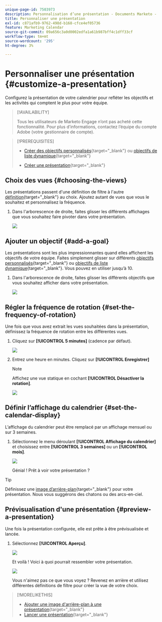 ```yaml
---
unique-page-id: 7503973
description: Personnalisation d’une présentation - Documents Marketo - Documentation du produit
title: Personnaliser une présentation
exl-id: c871afb9-9762-498d-b168-cfce4ef05736
feature: Marketing Calendar
source-git-commit: 09a656c3a0d0002edfa1a61b987bff4c1dff33cf
workflow-type: tm+mt
source-wordcount: '295'
ht-degree: 3%

---
```


# Personnaliser une présentation {#customize-a-presentation}

Configurez la présentation de votre calendrier pour refléter les objectifs et les activités qui comptent le plus pour votre équipe.

>[!AVAILABILITY]
>
>
>Tous les utilisateurs de Marketo Engage n’ont pas acheté cette fonctionnalité. Pour plus d’informations, contactez l’équipe du compte Adobe (votre gestionnaire de compte).

>[!PREREQUISITES]
>
>* [Créer des objectifs personnalisés](/help/marketo/product-docs/core-marketo-concepts/marketing-calendar/calendar-hd/create-a-custom-goal.md){target="_blank"} ou [objectifs de liste dynamique](/help/marketo/product-docs/core-marketo-concepts/marketing-calendar/calendar-hd/create-a-smart-list-goal.md){target="_blank"}
>
>* [Créer une présentation](/help/marketo/product-docs/core-marketo-concepts/marketing-calendar/calendar-hd/create-a-presentation.md){target="_blank"}

## Choix des vues {#choosing-the-views}

Les présentations passent d&#39;une définition de filtre à l&#39;autre [définition](/help/marketo/product-docs/core-marketo-concepts/marketing-calendar/working-with-the-calendar/filtering-the-marketing-calendar.md){target="_blank"} au choix. Ajoutez autant de vues que vous le souhaitez et personnalisez la fréquence.

1. Dans l&#39;arborescence de droite, faites glisser les différents affichages que vous souhaitez faire pivoter dans votre présentation.

   ![](assets/image2015-3-18-13-3a6-3a10.png)

## Ajouter un objectif {#add-a-goal}

Les présentations sont les plus impressionnantes quand elles affichent les objectifs de votre équipe. Faites simplement glisser sur différents [objectifs personnalisés](/help/marketo/product-docs/core-marketo-concepts/marketing-calendar/calendar-hd/create-a-custom-goal.md){target="_blank"} ou [objectifs de liste dynamique](/help/marketo/product-docs/core-marketo-concepts/marketing-calendar/calendar-hd/create-a-smart-list-goal.md){target="_blank"}. Vous pouvez en utiliser jusqu’à 10.

1. Dans l&#39;arborescence de droite, faites glisser les différents objectifs que vous souhaitez afficher dans votre présentation.

   ![](assets/image2015-3-24-14-3a23-3a26.png)

## Régler la fréquence de rotation {#set-the-frequency-of-rotation}

Une fois que vous avez extrait les vues souhaitées dans la présentation, définissez la fréquence de rotation entre les différentes vues.

1. Cliquez sur **[!UICONTROL 5 minutes]** (cadence par défaut).

   ![](assets/image2015-3-18-13-3a17-3a29.png)

1. Entrez une heure en minutes. Cliquez sur **[!UICONTROL Enregistrer]**

   >[!NOTE]
   >
   >Affichez une vue statique en cochant **[!UICONTROL Désactiver la rotation]**.

   ![](assets/image2015-3-18-13-3a22-3a18.png)

## Définir l’affichage du calendrier {#set-the-calendar-display}

L’affichage du calendrier peut être remplacé par un affichage mensuel ou sur 3 semaines.

1. Sélectionnez le menu déroulant **[!UICONTROL Affichage du calendrier]** et choisissez entre **[!UICONTROL 3 semaines]** ou un **[!UICONTROL mois]**.

   ![](assets/image2015-3-18-13-3a27-3a37.png)

   Génial ! Prêt à voir votre présentation ?

>[!TIP]
>
>Définissez une [image d’arrière-plan](/help/marketo/product-docs/core-marketo-concepts/marketing-calendar/calendar-hd/add-a-background-image-to-a-presentation.md){target="_blank"} pour votre présentation. Nous vous suggérons des chatons ou des arcs-en-ciel.

## Prévisualisation d&#39;une présentation {#preview-a-presentation}

Une fois la présentation configurée, elle est prête à être prévisualisée et lancée.

1. Sélectionnez **[!UICONTROL Aperçu]**.

   ![](assets/image2015-3-18-13-3a37-3a55.png)

   Et voilà ! Voici à quoi pourrait ressembler votre présentation.

   ![](assets/image2015-3-24-14-3a29-3a29.png)

   Vous n&#39;aimez pas ce que vous voyez ? Revenez en arrière et utilisez différentes définitions de filtre pour créer la vue de votre choix.

>[!MORELIKETHIS]
>
>* [Ajouter une image d&#39;arrière-plan à une présentation](/help/marketo/product-docs/core-marketo-concepts/marketing-calendar/calendar-hd/add-a-background-image-to-a-presentation.md){target="_blank"}
>* [Lancer une présentation](/help/marketo/product-docs/core-marketo-concepts/marketing-calendar/calendar-hd/launch-a-presentation.md){target="_blank"}
